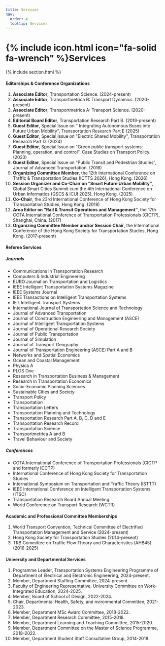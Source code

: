 ```yaml
---
title: Services
nav:
  order: 4
  tooltip: Services
---
```


# {% include icon.html icon="fa-solid fa-wrench" %}Services

{% include section.html %}

#### Editorships & Conference Organizations
1.	**Associate Editor**, Transportation Science. (2024-present)
2.	**Associate Editor**, Transportmetrica B: Transport Dynamics. (2020-present)
3.	**Associate Editor**, Transportmetrica A: Transport Science. (2020-present)
4.	**Editorial Board Editor**, Transportation Research Part B. (2019-present)
5.	**Guest Editor**, Special Issue on " Integrating Autonomous Buses into Future Urban Mobility", Transportation Research Part E (2025)
6.	**Guest Editor**, Special Issue on "Electric Shared Mobility", Transportation Research Part D. (2024)
7.	**Guest Editor**, Special Issue on "Green public transport systems: Planning, operation, and control", Case Studies on Transport Policy. (2023)
8.	**Guest Editor**, Special Issue on “Public Transit and Pedestrian Studies”, Journal of Advanced Transportation. (2016)
9.	**Organizing Committee Member**, the 12th International Conference on Traffic & Transportation Studies (ICTTS 2026), Hong Kong. (2026)
10.	**Session Organizer and Co-Chair on “Smart Future Urban Mobility”**, Global Smart Cities Summit cum the 4th International Conference on Urban Informatics (GSCS & ICUI 2025), Hong Kong. (2025)
11.	**Co-Chair**, the 23rd International Conference of Hong Kong Society for Transportation Studies, Hong Kong. (2018)
12.	**Area Editor on “Rail & Transit Operations and Management”**, the 17th COTA International Conference of Transportation Professionals (CICTP), Shanghai, China. (2017)
13.	**Organizing Committee Member and/or Session Chair**, the International Conference of the Hong Kong Society for Transportation Studies, Hong Kong. (2017-present)

#### Referee Services
##### Journals
- Communications in Transportation Research
- Computers & Industrial Engineering
- EURO Journal on Transportation and Logistics
- IEEE Intelligent Transportation Systems Magazine
- IEEE Systems Journal
- IEEE Transactions on Intelligent Transportation Systems
- IET Intelligent Transport Systems
- International Journal of Transportation Science and Technology
- Journal of Advanced Transportation
- Journal of Construction Engineering and Management (ASCE)
- Journal of Intelligent Transportation Systems
- Journal of Operational Research Society
- Journal of Public Transportation
- Journal of Simulation
- Journal of Transport Geography
- Journal of Transportation Engineering (ASCE) Part A and B
- Networks and Spatial Economics
- Ocean and Coastal Management
- Physica A
- PLOS One
- Research in Transportation Business & Management
- Research in Transportation Economics
- Socio-Economic Planning Sciences
- Sustainable Cities and Society
- Transport Policy
- Transportation
- Transportation Letters
- Transportation Planning and Technology
- Transportation Research Part A, B, C, D and E
- Transportation Research Record
- Transportation Science
- Transportmetrica A and B
- Travel Behaviour and Society

##### Conferences
- COTA International Conference of Transportation Professionals (CICTP and formerly ICCTP)
- International Conference of Hong Kong Society for Transportation Studies
- International Symposium on Transportation and Traffic Theory (ISTTT)
- IEEE International Conference on Intelligent Transportation Systems (ITSC)
- Transportation Research Board Annual Meeting
- World Conference on Transport Research (WCTR)

#### Academic and Professional Committee Memberships 
1.	World Transport Convention, Technical Committee of Electrified Transportation Management and Service (2024-present)
2.	Hong Kong Society for Transportation Studies (2014-present)
3.	TRB Committee on Traffic Flow Theory and Characteristics (AHB45) (2016-2025)

#### University and Departmental Services
1.	Programme Leader, Transportation Systems Engineering Programme of Department of Electrical and Electronic Engineering, 2024-present.
2.	Member, Department Staffing Committee, 2024-present.
3.	Faculty of Engineering Representative, University Committee on Work-Integrated Education, 2024-2025.
4.	Member, Board of School of Design, 2022-2024.
5.	Chair, Departmental Health, Safety, and nvironmental Committee, 2021-2023.
6.	Member, Department MSc Award Committee, 2018-2022.
7.	Member, Department Research Committee, 2015-2018.
8.	Member, Department Learning and Teaching Committee, 2015-2020.
9.	Member, Department Committee on the Master of Science Programme, 2018-2022.
10.	Member, Department Student Staff Consultative Group, 2014-2018.

